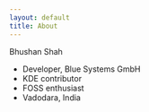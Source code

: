 ```yaml
---
layout: default
title: About
---
```


Bhushan Shah

- Developer, Blue Systems GmbH
- KDE contributor
- FOSS enthusiast
- Vadodara, India
